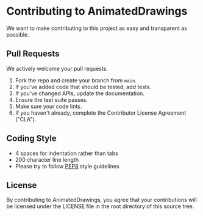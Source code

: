 # Contributing to AnimatedDrawings
We want to make contributing to this project as easy and transparent as
possible.

## Pull Requests
We actively welcome your pull requests.

1. Fork the repo and create your branch from `main`.
2. If you've added code that should be tested, add tests.
3. If you've changed APIs, update the documentation.
4. Ensure the test suite passes.
5. Make sure your code lints.
6. If you haven't already, complete the Contributor License Agreement ("CLA").

## Coding Style  
* 4 spaces for indentation rather than tabs
* 200 character line length
* Please try to follow [PEP8](https://peps.python.org/pep-0008/) style guidelines

## License
By contributing to AnimatedDrawings, you agree that your contributions will be licensed
under the LICENSE file in the root directory of this source tree.
